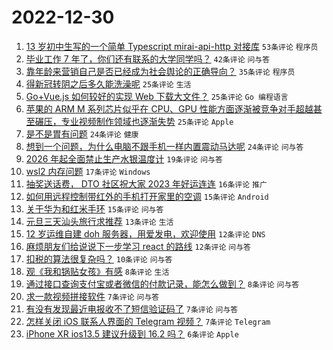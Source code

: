# 2022-12-30

1. [13 岁初中生写的一个简单 Typescript mirai-api-http 对接库](https://www.v2ex.com/t/905504) `53条评论` `程序员`
1. [毕业工作 7 年了，你们还有联系的大学同学吗？](https://www.v2ex.com/t/905528) `42条评论` `问与答`
1. [靠年龄来营销自己是否已经成为社会舆论的正确导向？](https://www.v2ex.com/t/905496) `35条评论` `程序员`
1. [得新冠转阴之后多久能洗澡呢](https://www.v2ex.com/t/905547) `25条评论` `生活`
1. [Go+Vue.js 如何较好的实现 Web 下载大文件？](https://www.v2ex.com/t/905515) `25条评论` `Go 编程语言`
1. [苹果的 ARM M 系列芯片似乎在 CPU、GPU 性能方面逐渐被竞争对手超越甚至碾压，专业视频制作领域也逐渐失势](https://www.v2ex.com/t/905506) `25条评论` `Apple`
1. [是不是胃有问题](https://www.v2ex.com/t/905523) `24条评论` `健康`
1. [想到一个问题，为什么电脑不跟手机一样内置震动马达呢](https://www.v2ex.com/t/905511) `24条评论` `问与答`
1. [2026 年起全面禁止生产水银温度计](https://www.v2ex.com/t/905529) `19条评论` `问与答`
1. [wsl2 内存问题](https://www.v2ex.com/t/905524) `17条评论` `Windows`
1. [抽奖送话费， DTO 社区祝大家 2023 年好运连连](https://www.v2ex.com/t/905509) `16条评论` `推广`
1. [如何用远程控制带红外的手机打开家里的空调](https://www.v2ex.com/t/905513) `15条评论` `Android`
1. [关于华为和红米手环](https://www.v2ex.com/t/905508) `15条评论` `问与答`
1. [元旦三天汕头旅行求推荐](https://www.v2ex.com/t/905497) `13条评论` `生活`
1. [12 岁运维自建 doh 服务器，用爱发电，欢迎使用](https://www.v2ex.com/t/905545) `12条评论` `DNS`
1. [麻烦朋友们给说说下一步学习 react 的路线](https://www.v2ex.com/t/905503) `12条评论` `问与答`
1. [扣税的算法很复杂吗？](https://www.v2ex.com/t/905539) `10条评论` `问与答`
1. [观《我和锅贴女孩》有感](https://www.v2ex.com/t/905520) `8条评论` `生活`
1. [通过接口查询支付宝或者微信的付款记录，能怎么做到？](https://www.v2ex.com/t/905501) `8条评论` `问与答`
1. [求一款视频拼接软件](https://www.v2ex.com/t/905537) `7条评论` `问与答`
1. [有没有发现最近电报收不了短信验证码了](https://www.v2ex.com/t/905531) `7条评论` `问与答`
1. [怎样关闭 iOS 联系人界面的 Telegram 视频？](https://www.v2ex.com/t/905510) `7条评论` `Telegram`
1. [iPhone XR ios13.5 建议升级到 16.2 吗？](https://www.v2ex.com/t/905541) `6条评论` `Apple`
